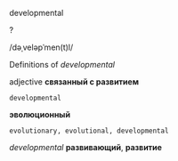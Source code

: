 developmental

?

/dəˌveləpˈmen(t)l/

Definitions of _developmental_

adjective
**связанный с развитием**

    developmental
**эволюционный**

    evolutionary, evolutional, developmental

_developmental_
**развивающий**, **развитие**